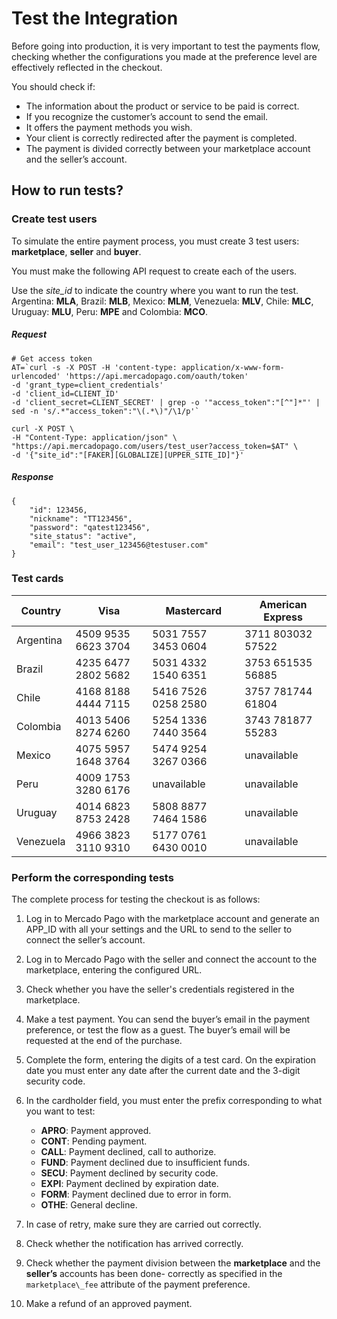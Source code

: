 # Test the Integration

Before going into production, it is very important to test the payments flow, checking whether the configurations you made at the preference level are effectively reflected in the checkout.

You should check if:

+ The information about the product or service to be paid is correct.
+ If you recognize the customer’s account to send the email.
+ It offers the payment methods you wish.
+ Your client is correctly redirected after the payment is completed.
+ The payment is divided correctly between your marketplace account and the seller’s account.

## How to run tests?

### Create test users

To simulate the entire payment process, you must create 3 test users: **marketplace**, **seller** and **buyer**.

You must make the following API request to create each of the users.

Use the *site_id* to indicate the country where you want to run the test. Argentina: **MLA**, Brazil: **MLB**, Mexico: **MLM**, Venezuela: **MLV**, Chile: **MLC**, Uruguay: **MLU**, Peru: **MPE** and Colombia: **MCO**.

##### Request
```curl
# Get access token
AT=`curl -s -X POST -H 'content-type: application/x-www-form-urlencoded' 'https://api.mercadopago.com/oauth/token'
-d 'grant_type=client_credentials'
-d 'client_id=CLIENT_ID'
-d 'client_secret=CLIENT_SECRET' | grep -o '"access_token":"[^"]*"' | sed -n 's/.*"access_token":"\(.*\)"/\1/p'`

curl -X POST \
-H "Content-Type: application/json" \
"https://api.mercadopago.com/users/test_user?access_token=$AT" \
-d '{"site_id":"[FAKER][GLOBALIZE][UPPER_SITE_ID]"}'
```
##### Response
```curl
{
    "id": 123456,
    "nickname": "TT123456",
    "password": "qatest123456",
    "site_status": "active",
    "email": "test_user_123456@testuser.com"
}
```

### Test cards

| Country 		| Visa 				 | Mastercard        | American Express |
| ---- 		| ---- 				 | ----------        | ---------------- |
| Argentina  	| 4509 9535 6623 3704|5031 7557 3453 0604|3711 803032 57522 |
| Brazil  	| 4235 6477 2802 5682|5031 4332 1540 6351|3753 651535 56885 |
| Chile   	| 4168 8188 4444 7115|5416 7526 0258 2580|3757 781744 61804 |
| Colombia  	| 4013 5406 8274 6260|5254 1336 7440 3564|3743 781877 55283 |
| Mexico  	| 4075 5957 1648 3764|5474 9254 3267 0366|unavailable   |
| Peru    	| 4009 1753 3280 6176|unavailable      |unavailable     |
| Uruguay  	| 4014 6823 8753 2428|5808 8877 7464 1586|unavailable     |
| Venezuela  	| 4966 3823 3110 9310|5177 0761 6430 0010|unavailable     |


### Perform the corresponding tests

The complete process for testing the checkout is as follows:

1. Log in to Mercado Pago with the marketplace account and generate an APP_ID with all your settings and the URL to send to the seller to connect the seller’s account.
2. Log in to Mercado Pago with the seller and connect the account to the marketplace, entering the configured URL.
3. Check whether you have the seller's credentials registered in the marketplace.
4. Make a test payment. You can send the buyer’s email in the payment preference, or test the flow as a guest. The buyer’s email will be requested at the end of the purchase.
5. Complete the form, entering the digits of a test card. On the expiration date you must enter any date after the current date and the 3-digit security code.
6. In the cardholder field, you must enter the prefix corresponding to what you want to test:

    * **APRO**: Payment approved.  
    * **CONT**: Pending payment.  
    * **CALL**: Payment declined, call to authorize.  
    * **FUND**: Payment declined due to insufficient funds.  
    * **SECU**: Payment declined by security code.  
    * **EXPI**: Payment declined by expiration date.  
    * **FORM**: Payment declined due to error in form.  
    * **OTHE**: General decline.

7. In case of retry, make sure they are carried out correctly.
8. Check whether the notification has arrived correctly.
9. Check whether the payment division between the **marketplace** and the **seller’s** accounts has been done- correctly as specified in the `marketplace\_fee` attribute of the payment preference.
10. Make a refund of an approved payment.
